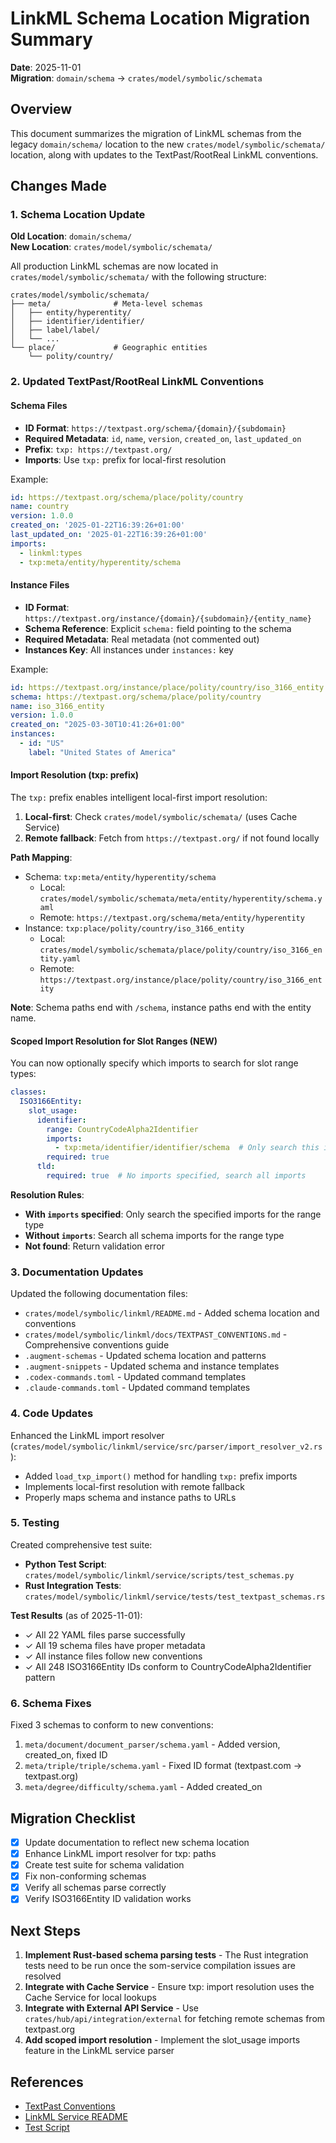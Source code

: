 # LinkML Schema Location Migration Summary

**Date**: 2025-11-01  
**Migration**: `domain/schema` → `crates/model/symbolic/schemata`

## Overview

This document summarizes the migration of LinkML schemas from the legacy `domain/schema/` location to the new `crates/model/symbolic/schemata/` location, along with updates to the TextPast/RootReal LinkML conventions.

## Changes Made

### 1. Schema Location Update

**Old Location**: `domain/schema/`  
**New Location**: `crates/model/symbolic/schemata/`

All production LinkML schemas are now located in `crates/model/symbolic/schemata/` with the following structure:

```
crates/model/symbolic/schemata/
├── meta/              # Meta-level schemas
│   ├── entity/hyperentity/
│   ├── identifier/identifier/
│   ├── label/label/
│   └── ...
└── place/             # Geographic entities
    └── polity/country/
```

### 2. Updated TextPast/RootReal LinkML Conventions

#### Schema Files
- **ID Format**: `https://textpast.org/schema/{domain}/{subdomain}`
- **Required Metadata**: `id`, `name`, `version`, `created_on`, `last_updated_on`
- **Prefix**: `txp: https://textpast.org/`
- **Imports**: Use `txp:` prefix for local-first resolution

Example:
```yaml
id: https://textpast.org/schema/place/polity/country
name: country
version: 1.0.0
created_on: '2025-01-22T16:39:26+01:00'
last_updated_on: '2025-01-22T16:39:26+01:00'
imports:
  - linkml:types
  - txp:meta/entity/hyperentity/schema
```

#### Instance Files
- **ID Format**: `https://textpast.org/instance/{domain}/{subdomain}/{entity_name}`
- **Schema Reference**: Explicit `schema:` field pointing to the schema
- **Required Metadata**: Real metadata (not commented out)
- **Instances Key**: All instances under `instances:` key

Example:
```yaml
id: https://textpast.org/instance/place/polity/country/iso_3166_entity
schema: https://textpast.org/schema/place/polity/country
name: iso_3166_entity
version: 1.0.0
created_on: "2025-03-30T10:41:26+01:00"
instances:
  - id: "US"
    label: "United States of America"
```

#### Import Resolution (txp: prefix)

The `txp:` prefix enables intelligent local-first import resolution:

1. **Local-first**: Check `crates/model/symbolic/schemata/` (uses Cache Service)
2. **Remote fallback**: Fetch from `https://textpast.org/` if not found locally

**Path Mapping**:
- Schema: `txp:meta/entity/hyperentity/schema`
  - Local: `crates/model/symbolic/schemata/meta/entity/hyperentity/schema.yaml`
  - Remote: `https://textpast.org/schema/meta/entity/hyperentity`
- Instance: `txp:place/polity/country/iso_3166_entity`
  - Local: `crates/model/symbolic/schemata/place/polity/country/iso_3166_entity.yaml`
  - Remote: `https://textpast.org/instance/place/polity/country/iso_3166_entity`

**Note**: Schema paths end with `/schema`, instance paths end with the entity name.

#### Scoped Import Resolution for Slot Ranges (NEW)

You can now optionally specify which imports to search for slot range types:

```yaml
classes:
  ISO3166Entity:
    slot_usage:
      identifier:
        range: CountryCodeAlpha2Identifier
        imports:
          - txp:meta/identifier/identifier/schema  # Only search this import
        required: true
      tld:
        required: true  # No imports specified, search all imports
```

**Resolution Rules**:
- **With `imports` specified**: Only search the specified imports for the range type
- **Without `imports`**: Search all schema imports for the range type
- **Not found**: Return validation error

### 3. Documentation Updates

Updated the following documentation files:
- `crates/model/symbolic/linkml/README.md` - Added schema location and conventions
- `crates/model/symbolic/linkml/docs/TEXTPAST_CONVENTIONS.md` - Comprehensive conventions guide
- `.augment-schemas` - Updated schema location and patterns
- `.augment-snippets` - Updated schema and instance templates
- `.codex-commands.toml` - Updated command templates
- `.claude-commands.toml` - Updated command templates

### 4. Code Updates

Enhanced the LinkML import resolver (`crates/model/symbolic/linkml/service/src/parser/import_resolver_v2.rs`):
- Added `load_txp_import()` method for handling `txp:` prefix imports
- Implements local-first resolution with remote fallback
- Properly maps schema and instance paths to URLs

### 5. Testing

Created comprehensive test suite:
- **Python Test Script**: `crates/model/symbolic/linkml/service/scripts/test_schemas.py`
- **Rust Integration Tests**: `crates/model/symbolic/linkml/service/tests/test_textpast_schemas.rs`

**Test Results** (as of 2025-11-01):
- ✓ All 22 YAML files parse successfully
- ✓ All 19 schema files have proper metadata
- ✓ All instance files follow new conventions
- ✓ All 248 ISO3166Entity IDs conform to CountryCodeAlpha2Identifier pattern

### 6. Schema Fixes

Fixed 3 schemas to conform to new conventions:
1. `meta/document/document_parser/schema.yaml` - Added version, created_on, fixed ID
2. `meta/triple/triple/schema.yaml` - Fixed ID format (textpast.com → textpast.org)
3. `meta/degree/difficulty/schema.yaml` - Added created_on

## Migration Checklist

- [x] Update documentation to reflect new schema location
- [x] Enhance LinkML import resolver for txp: paths
- [x] Create test suite for schema validation
- [x] Fix non-conforming schemas
- [x] Verify all schemas parse correctly
- [x] Verify ISO3166Entity ID validation works

## Next Steps

1. **Implement Rust-based schema parsing tests** - The Rust integration tests need to be run once the som-service compilation issues are resolved
2. **Integrate with Cache Service** - Ensure txp: import resolution uses the Cache Service for local lookups
3. **Integrate with External API Service** - Use `crates/hub/api/integration/external` for fetching remote schemas from textpast.org
4. **Add scoped import resolution** - Implement the slot_usage imports feature in the LinkML service parser

## References

- [TextPast Conventions](./TEXTPAST_CONVENTIONS.md)
- [LinkML Service README](../README.md)
- [Test Script](../service/scripts/test_schemas.py)

